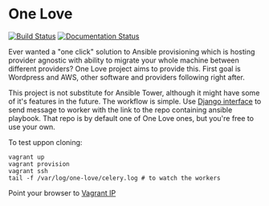 One Love
========

[![Build Status](https://travis-ci.org/one-love/one-love.svg?branch=master)](https://travis-ci.org/one-love/one-love)
[![Documentation Status](https://readthedocs.org/projects/one-love/badge/?version=latest)](https://readthedocs.org/projects/one-love/?badge=latest)

Ever wanted a "one click" solution to Ansible provisioning which is hosting
provider agnostic with ability to migrate your whole machine between different
providers? One Love project aims to provide this. First goal is Wordpress and
AWS, other software and providers following right after.

This project is not substitute for Ansible Tower, although it might have some
of it's features in the future. The workflow is simple. Use [Django interface](https://github.com/one-love/web) to send message to worker with the link to the repo containing ansible playbook. That repo is by default one of One Love ones, but
you're free to use your own.

To test uppon cloning:

    vagrant up
    vagrant provision
    vagrant ssh
    tail -f /var/log/one-love/celery.log # to watch the workers
    
Point your browser to [Vagrant IP](http://192.168.33.33/provision/)
